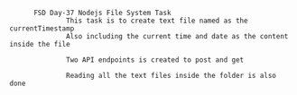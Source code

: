           FSD Day-37 Nodejs File System Task
                  This task is to create text file named as the currentTimestamp 
                  Also including the current time and date as the content inside the file

                  Two API endpoints is created to post and get 

                  Reading all the text files inside the folder is also done
                  
